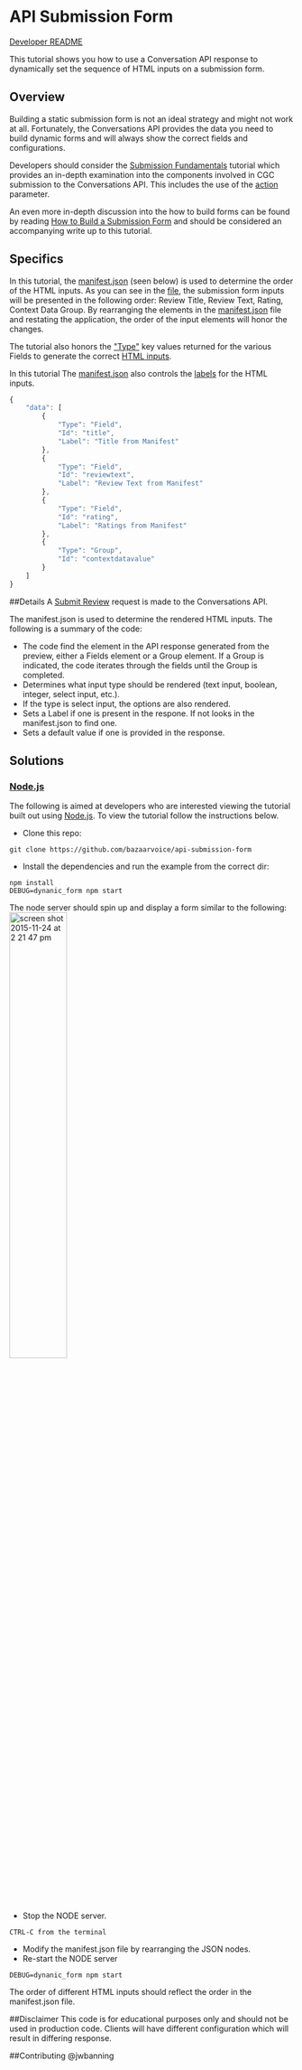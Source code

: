 # API Submission Form

[Developer README](/Contributing.md)

This tutorial shows you how to use a Conversation API response to dynamically set the sequence of HTML inputs on a submission form.

## Overview
Building a static submission form is not an ideal strategy and might not work at all. Fortunately, the Conversations API provides the data you need to build dynamic forms and will always show the correct fields and configurations.

Developers should consider the [Submission Fundamentals](https://developer.bazaarvoice.com/apis/conversations/tutorials/submission_fundamentals) tutorial which provides an in-depth examination into the components involved in CGC submission to the Conversations API. This includes the use of the [action](https://developer.bazaarvoice.com/apis/conversations/tutorials/submission_fundamentals#the-action-parameter-and-the-submission-process) parameter. 

An even more in-depth discussion into the how to build forms can be found by reading [How to Build a Submission Form](https://developer.bazaarvoice.com/apis/conversations/tutorials/How_to_Build_a_Submission_Form) and should be considered an accompanying write up to this tutorial. 

## Specifics
In this tutorial, the [manifest.json](/public/manifest.json) (seen below) is used to determine the order of the HTML inputs. As you can see in the [file](/public/manifest.json), the submission form inputs will be presented in the following order: Review Title, Review Text, Rating, Context Data Group. By rearranging the elements in the [manifest.json](/public/manifest.json) file and restating the application, the order of the input elements will honor the changes. 

The tutorial also honors the ["Type"](https://developer.bazaarvoice.com/apis/conversations/tutorials/input_types) key values returned for the various Fields to generate the correct [HTML inputs](https://github.com/bazaarvoice/api-submission-form/blob/master/routes/index.js#L61).

In this tutorial The [manifest.json](/manifest.json) also controls the [labels](/routes/index.js#L102) for the HTML inputs.

```javascript
{
    "data": [
        {
            "Type": "Field",
            "Id": "title",
            "Label": "Title from Manifest"
        },
        {
            "Type": "Field",
            "Id": "reviewtext",
            "Label": "Review Text from Manifest"
        },
        {
            "Type": "Field",
            "Id": "rating",
            "Label": "Ratings from Manifest"
        },
        {
            "Type": "Group",
            "Id": "contextdatavalue"
        }
    ]
}
```

##Details
A <a href="https://developer.bazaarvoice.com/docs/read/conversations/reviews/submit">Submit Review</a> request is made to the Conversations API. 

The manifest.json is used to determine the rendered HTML inputs. The following is a summary of the code:
- The code find the element in the API response generated from the preview, either a Fields element or a Group element. If a Group is indicated, the code iterates through the fields until the Group is completed.  
- Determines what input type should be rendered (text input, boolean, integer, select input, etc.).
- If the type is select input, the options are also rendered.
- Sets a Label if one is present in the respone. If not looks in the manifest.json to find one.
- Sets a default value if one is provided in the response.

## Solutions

### [Node.js](https://github.com/bazaarvoice/api-submission-form/tree/master/Node.js)

The following is aimed at developers who are interested viewing the tutorial built out using [Node.js](https://nodejs.org/en/). To view the tutorial follow the instructions below. 

- Clone this repo:
```
git clone https://github.com/bazaarvoice/api-submission-form
```

- Install the dependencies and run the example from the correct dir:
```
npm install
DEBUG=dynanic_form npm start
```

The node server should spin up and display a form similar to the following: 
<img width="45%" alt="screen shot 2015-11-24 at 2 21 47 pm" src="https://cloud.githubusercontent.com/assets/2584258/11379695/48dc6440-92b7-11e5-93b3-d3d62a3011e0.png">

- Stop the NODE server.
```
CTRL-C from the terminal
```

- Modify the manifest.json file by rearranging the JSON nodes.
- Re-start the NODE server
```
DEBUG=dynanic_form npm start
```
The order of different HTML inputs should reflect the order in the manifest.json file.

##Disclaimer
This code is for educational purposes only and should not be used in production code. Clients will have different configuration which will result in differing response. 

##Contributing
@jwbanning
